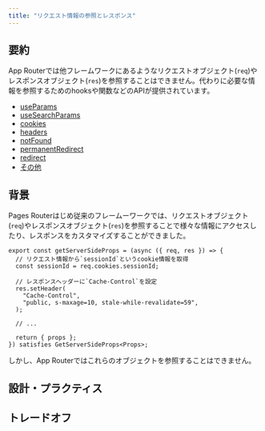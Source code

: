 ```yaml
---
title: "リクエスト情報の参照とレスポンス"
---
```


## 要約

App Routerでは他フレームワークにあるようなリクエストオブジェクト(`req`)やレスポンスオブジェクト(`res`)を参照することはできません。代わりに必要な情報を参照するためのhooksや関数などのAPIが提供されています。

- [useParams](https://nextjs.org/docs/app/api-reference/functions/use-params)
- [useSearchParams](https://nextjs.org/docs/app/api-reference/functions/use-search-params)
- [cookies](https://nextjs.org/docs/app/api-reference/functions/cookies)
- [headers](https://nextjs.org/docs/app/api-reference/functions/headers)
- [notFound](https://nextjs.org/docs/app/api-reference/functions/not-found)
- [permanentRedirect](https://nextjs.org/docs/app/api-reference/functions/permanentRedirect)
- [redirect](https://nextjs.org/docs/app/api-reference/functions/redirect)
- [その他](https://nextjs.org/docs/app/api-reference/functions)

## 背景

Pages Routerはじめ従来のフレームーワークでは、リクエストオブジェクト(`req`)やレスポンスオブジェクト(`res`)を参照することで様々な情報にアクセスしたり、レスポンスをカスタマイズすることができました。

```tsx
export const getServerSideProps = (async ({ req, res }) => {
  // リクエスト情報から`sessionId`というcookie情報を取得
  const sessionId = req.cookies.sessionId;

  // レスポンスヘッダーに`Cache-Control`を設定
  res.setHeader(
    "Cache-Control",
    "public, s-maxage=10, stale-while-revalidate=59",
  );

  // ...

  return { props };
}) satisfies GetServerSideProps<Props>;
```

しかし、App Routerではこれらのオブジェクトを参照することはできません。

## 設計・プラクティス

## トレードオフ
